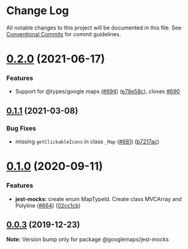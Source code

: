 # Change Log

All notable changes to this project will be documented in this file.
See [Conventional Commits](https://conventionalcommits.org) for commit guidelines.

# [0.2.0](https://github.com/googlemaps/v3-utility-library/compare/@googlemaps/jest-mocks@0.1.1...@googlemaps/jest-mocks@0.2.0) (2021-06-17)


### Features

* Support for @types/google.maps ([#694](https://github.com/googlemaps/v3-utility-library/issues/694)) ([e78e58c](https://github.com/googlemaps/v3-utility-library/commit/e78e58c0c5a0dcf6675e671e2d54dcc46779744d)), closes [#690](https://github.com/googlemaps/v3-utility-library/issues/690)





## [0.1.1](https://github.com/googlemaps/v3-utility-library/compare/@googlemaps/jest-mocks@0.1.0...@googlemaps/jest-mocks@0.1.1) (2021-03-08)


### Bug Fixes

* missing `getClickableIcons` in class `_Map` ([#681](https://github.com/googlemaps/v3-utility-library/issues/681)) ([b7217ac](https://github.com/googlemaps/v3-utility-library/commit/b7217ac80ac6c4ff3116125c646a783b687d17e6))





# [0.1.0](https://github.com/googlemaps/v3-utility-library/compare/@googlemaps/jest-mocks@0.0.3...@googlemaps/jest-mocks@0.1.0) (2020-09-11)


### Features

* **jest-mocks:** create enum MapTypeId. Create class MVCArray and Polyline ([#664](https://github.com/googlemaps/v3-utility-library/issues/664)) ([02cc1cb](https://github.com/googlemaps/v3-utility-library/commit/02cc1cbea4462a4e16364d821f122a8d34ef8b3b))





## [0.0.3](https://github.com/googlemaps/v3-utility-library/compare/@googlemaps/jest-mocks@0.0.2...@googlemaps/jest-mocks@0.0.3) (2019-12-23)

**Note:** Version bump only for package @googlemaps/jest-mocks

